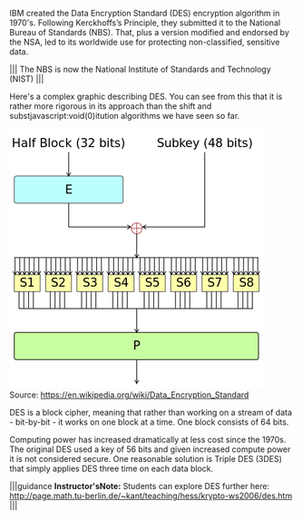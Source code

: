 IBM created the Data Encryption Standard (DES) encryption algorithm in 1970's. Following Kerckhoffs’s Principle, they submitted it to the National Bureau of Standards (NBS). That, plus a version modified and endorsed by the NSA, led to its worldwide use for protecting non-classified, sensitive data.

|||
The NBS is now the National Institute of Standards and Technology (NIST)
|||

Here's a complex graphic describing DES. You can see from this that it is rather more rigorous in its approach than the shift and substjavascript:void(0)itution algorithms we have seen so far.

![](.guides/img/DES.png)
Source: https://en.wikipedia.org/wiki/Data_Encryption_Standard

DES is a block cipher, meaning that rather than working on a stream of data - bit-by-bit - it works on one block at a time. One block consists of 64 bits.

Computing power has increased dramatically at less cost since the 1970s. The original DES used a key of 56 bits and given increased compute power it is not considered secure. One reasonable solution is Triple DES (3DES) that simply applies DES three time on each data block.

|||guidance
**Instructor'sNote:** Students can explore DES further here: http://page.math.tu-berlin.de/~kant/teaching/hess/krypto-ws2006/des.htm
|||
